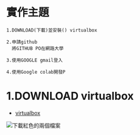 # 實作主題
```
1.DOWNLOAD(下載)並安裝() virtualbox

2.申請github
  將GITHUB PO在網路大學

3.使用GOOGLE gmail登入

4.使用Google colab開發P
```

# 1.DOWNLOAD virtualbox

- [virtualbox](https://www.virtualbox.org/wiki/Downloads)

![下載紅色的兩個檔案](./20210915VirtualBox1.png)
